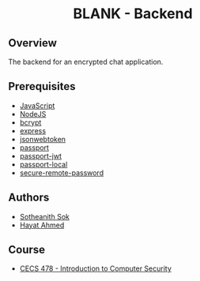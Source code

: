<h1 align="center" style="border: none">BLANK - Backend</h1>

## Overview
The backend for an encrypted chat application.

## Prerequisites
 - [JavaScript](https://www.javascript.com/)
 - [NodeJS](https://nodejs.org/en/)
 - [bcrypt](https://www.npmjs.com/package/bcrypt)
 - [express](https://www.npmjs.com/package/express)
 - [jsonwebtoken](https://www.npmjs.com/package/jsonwebtoken)
 - [passport](https://www.npmjs.com/package/passport)
 - [passport-jwt](https://www.npmjs.com/package/passport-jwt)
 - [passport-local](https://www.npmjs.com/package/passport-local)
 - [secure-remote-password](https://www.npmjs.com/package/secure-remote-password)
 
## Authors
 - [Sotheanith Sok](https://github.com/sotheanith)
 - [Hayat Ahmed](https://github.com/hayat456)

## Course
 - [CECS 478 - Introduction to Computer Security](http://catalog.csulb.edu/preview_course_nopop.php?catoid=5&coid=40021)
